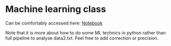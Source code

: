 # Machine learning class

Can be comfortably accessed here: [Notebook](http://nbviewer.jupyter.org/github/jeanrjc/ML_FdV_class/tree/master/)

Note that it is more about how to do some ML technics in python rather than full pipeline to analyse data2.txt. Feel free to add correction or precision.

